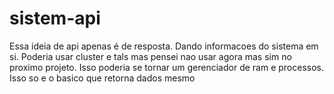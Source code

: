 # sistem-api
Essa ideia de api apenas é de resposta. Dando informacoes do sistema em si. Poderia usar cluster e tals mas pensei nao usar agora mas sim no proximo projeto. Isso poderia se tornar um gerenciador de ram e processos. Isso so e o basico que retorna dados mesmo
